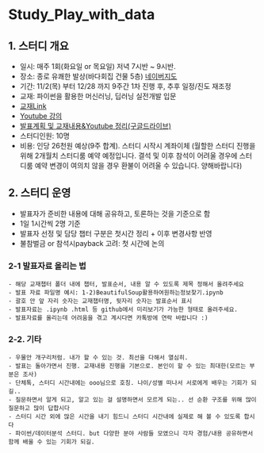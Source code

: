 # Study_Play_with_data


## 1. 스터디 개요


 - 일시: 매주 1회(화요일 or 목요일) 저녁 7시반 ~ 9시반. 
 - 장소: 종로 유쾌한 발상(바다회집 건물 5층)
         [네이버지도](http://naver.me/IM3LtZxR)
 - 기간: 11/2(목) 부터 12/28 까지 9주간 1차 진행 후, 추후 일정/진도 재조정
 - 교재: 파이썬을 활용한 머신러닝, 딥러닝 실전개발 입문
 - [ 교재Link](http://wikibook.co.kr/python-machine-learning/trackback)
 - [ Youtube 강의](https://tinyurl.com/mqh4g73)
 - [ 발표계획 및 교재내용&Youtube 정리(구글드라이브)](https://docs.google.com/spreadsheets/d/138kpIoKKLxDSCGW_fulCWgdFyuYYgyOtsb5eD5BeSwc/edit?usp=drivesdk)
 - 스터디인원: 10명
 - 비용: 인당 26천원 예상(9주 합계). 스터디 시작시 계좌이체
 (월할한 스터디 진행을 위해 2개월치 스터디룸 예약 예정입니다. 결석 및 이후 참석이 어려울 경우에 스터디룸 예약 변경이 여의치 않을 경우 환불이 어려울 수 있습니다. 양해바랍니다)
        
   
## 2. 스터디 운영

 - 발표자가 준비한 내용에 대해 공유하고, 토론하는 것을 기준으로 함
 - 1일 1시간씩 2명 기준
 - 발표자 선정 및 담당 챕터 구분은 첫시간 정리 + 이후 변경사항 반영
 - 불참벌금 or 참석시payback 고려: 첫 시간에 논의
  
 
 
 ### 2-1 발표자료 올리는 법
    - 해당 교재챕터 폴더 내에 챕터, 발표순서, 내용 알 수 있도록 제목 정해서 올려주세요
	- 발표 자료 파일명 예시: 1-2)BeautifulSoup활용하여원하는정보찾기.ipynb
    - 괄호 안 앞 자리 숫자는 교재챕터명, 뒷자리 숫자는 발표순서 표시
    - 발표자료는 .ipynb .html 등 github에서 미리보기가 가능한 형태로 올려주세요.
    - 발표자료를 올리는데 어려움을 겪고 계시다면 카톡방에 연락 바랍니다 :)

 ### 2-2. 기타
	- 우물안 개구리처럼. 내가 할 수 있는 것. 최선을 다해서 열심히. 
	- 발표는 돌아가면서 진행. 교재내용 진행을 기본으로. 본인이 할 수 있는 최대한(모르는 부분은 조사)
	- 단체톡, 스터디 시간내에는 ooo님으로 호칭. 나이/성별 떠나서 서로에게 배우는 기회가 되길..
	- 질문하면서 알게 되고, 알고 있는 걸 설명하면서 모르게 되는.. 선 순환 구조를 위해 많이 질문하고 많이 답합시다
	- 스터디 시간 외에 많은 시간을 내기 힘드니 스터디 시간내에 실제로 해 볼 수 있도록 합시다
	- 파이썬/데이터분석 스터디. but 다양한 분야 사람들 모였으니 각자 경험/내용 공유하면서 함께 배울 수 있는 기회가 되길.
	
              
